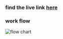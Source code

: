 ### find the live link [here](https://echo-friendly.vercel.app)

### work flow
![flow chart](//www.plantuml.com/plantuml/dpng/RLDDRzGm4BtdLunwslw5ZP1QRH4gR56rq0CdP9oNPbHd73opAUNNW-Eck6mlaJLlFjwyl6akr5oounYQvT5ihuMDNU3V83LdeDabTZy2j6ssL-XPG9Utr_G9JstJS4-REqKY7zW_A9rzZ2nqY74yEoSR8BJv1ZrlYBPVOCIwPpK8opsz8qj7j1dQ3V0FnFtQc5Z9pOv3dfipyfWA6rdrRul_9kGPGtmaf1HJkmJKujGGGJhkcuQetkuAcEwJ6saN66BjmZ5hG7kUGL-J4_M99-CexL9ymCyZrEY6VOhJ4BCItaDrfNW2q8VanD2TCjqbP74lZnr7saKn_BBs6OeYy4OMNpXcOGgwV1u73g3D0HuyPorVaJqdrcfKhQzEW1--zomkb7w5U1q_uLgKjPX0Im8fn20URGL3kanulx_9N2kaaCI27A1J5AqAyx8pab7UFpSeJAg4s-2UYanh4451cy-nOdStTLbD5aFYaUn5ZhMcEE3vjSZNL8qgyxnVpLCgwfGJh-_XPhnfzYBOHFRQH6NZ4BLodoz_E-DLuVZFIMwrM55JOQU7IVJcWVKkAAfboXaiHt41wVBL_m40)
